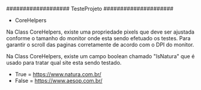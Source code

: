 ################### TesteProjeto #####################

- CoreHelpers

Na Class CoreHelpers, existe uma propriedade pixels que deve ser ajustada conforme o tamanho do monitor onde esta sendo efetuado os testes. Para garantir o scroll das paginas corretamente de acordo com o DPI do monitor.

Na Class CoreHelpers, existe um campo boolean chamado "IsNatura" que é usado para tratar qual site esta sendo testado.
- True = https://www.natura.com.br/
- False = https://www.aesop.com.br/
